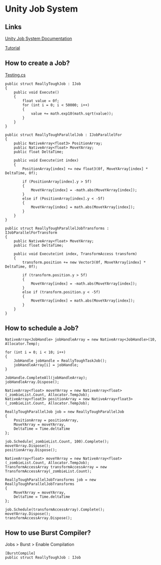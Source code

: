 # Unity Job System

## Links
[Unity Job System Documentation](https://docs.unity3d.com/Manual/job-system.html)

[Tutorial](https://www.youtube.com/watch?v=C56bbgtPr_w)

## How to create a Job?
[Testing.cs](https://github.com/gabrieljacintho/unity-job-system/blob/47beb9463b4f14416fc559b5b29867dd65025520/Assets/Scripts/Testing.cs)
```
public struct ReallyToughJob : IJob
{
    public void Execute()
    {
        float value = 0f;
        for (int i = 0; i < 50000; i++)
        {
            value += math.exp10(math.sqrt(value));
        }
    }
}
```
```
public struct ReallyToughParallelJob : IJobParallelFor
{
    public NativeArray<float3> PositionArray;
    public NativeArray<float> MoveYArray;
    public float DeltaTime;

    public void Execute(int index)
    {
        PositionArray[index] += new float3(0f, MoveYArray[index] * DeltaTime, 0f);

        if (PositionArray[index].y > 5f)
        {
            MoveYArray[index] = -math.abs(MoveYArray[index]);
        }
        else if (PositionArray[index].y < -5f)
        {
            MoveYArray[index] = math.abs(MoveYArray[index]);
        }
    }
}
```
```
public struct ReallyToughParallelJobTransforms : IJobParallelForTransform
{
    public NativeArray<float> MoveYArray;
    public float DeltaTime;

    public void Execute(int index, TransformAccess transform)
    {
        transform.position += new Vector3(0f, MoveYArray[index] * DeltaTime, 0f);

        if (transform.position.y > 5f)
        {
            MoveYArray[index] = -math.abs(MoveYArray[index]);
        }
        else if (transform.position.y < -5f)
        {
            MoveYArray[index] = math.abs(MoveYArray[index]);
        }
    }
}
```

## How to schedule a Job?
```
NativeArray<JobHandle> jobHandleArray = new NativeArray<JobHandle>(10, Allocator.Temp);

for (int i = 0; i < 10; i++)
{
    JobHandle jobHandle = ReallyToughTaskJob();
    jobHandleArray[i] = jobHandle;
}

JobHandle.CompleteAll(jobHandleArray);
jobHandleArray.Dispose();
```
```
NativeArray<float> moveYArray = new NativeArray<float>(_zombieList.Count, Allocator.TempJob);
NativeArray<float3> positionArray = new NativeArray<float3>(_zombieList.Count, Allocator.TempJob);

ReallyToughParallelJob job = new ReallyToughParallelJob
{
    PositionArray = positionArray,
    MoveYArray = moveYArray,
    DeltaTime = Time.deltaTime
};

job.Schedule(_zombieList.Count, 100).Complete();
moveYArray.Dispose();
positionArray.Dispose();
```
```
NativeArray<float> moveYArray = new NativeArray<float>(_zombieList.Count, Allocator.TempJob);
TransformAccessArray transformAccessArray = new TransformAccessArray(_zombieList.Count);

ReallyToughParallelJobTransforms job = new ReallyToughParallelJobTransforms
{
    MoveYArray = moveYArray,
    DeltaTime = Time.deltaTime
};

job.Schedule(transformAccessArray).Complete();
moveYArray.Dispose();
transformAccessArray.Dispose();
```

## How to use Burst Compiler?
Jobs > Burst > Enable Compilation
```
[BurstCompile]
public struct ReallyToughJob : IJob
```
